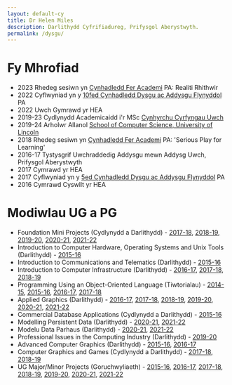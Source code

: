 ```yaml
---
layout: default-cy
title: Dr Helen Miles
description: Darlithydd Cyfrifiadureg, Prifysgol Aberystwyth.
permalink: /dysgu/
---
```


# Fy Mhrofiad
- 2023 Rhedeg sesiwn yn [Cynhadledd Fer Academi](https://www.aber.ac.uk/cy/is/it-services/elearning/networks-and-events/academy-mini-conference/2023/) PA:  Realiti Rhithwir
- 2022 Cyflwyniad yn y [10fed Cynhadledd Dysgu ac Addysgu Flynyddol](infopages/aultc22.markdown) PA
- 2022 Uwch Gymrawd yr HEA
- 2019-23 Cydlynydd Academicaidd i'r MSc [Cynhyrchu Cyrfyngau Uwch](https://amp.aber.ac.uk/cy/hafan/)
- 2019-24 Arholwr Allanol [School of Computer Science, University of Lincoln](https://www.lincoln.ac.uk/socs/)
- 2018 Rhedeg sesiwn yn [Cynhadledd Fer Academi](https://www.aber.ac.uk/cy/is/it-services/elearning/networks-and-events/academy-mini-conference/) PA: 'Serious Play for Learning'
- 2016-17 Tystysgrif Uwchraddedig Addysgu mewn Addysg Uwch, Prifysgol Aberystwyth
- 2017 Cymrawd yr HEA
- 2017 Cyflwyniad yn y [5ed Cynhadledd Dysgu ac Addysgu Flynyddol](infopages/aultc17.markdown) PA
- 2016 Cymrawd Cyswllt yr HEA

# Modiwlau UG a PG
- Foundation Mini Projects (Cydlynydd a Darlithydd) - [2017-18](https://www.aber.ac.uk/en/modules/2018/CS02420/), [2018-19](https://www.aber.ac.uk/en/modules/2019/CS02420/), [2019-20](https://www.aber.ac.uk/en/modules/2020/CS02420/), [2020-21](https://www.aber.ac.uk/en/modules/2021/CS02420/), [2021-22](https://www.aber.ac.uk/en/modules/2022/CS02420/)
- Introduction to Computer Hardware, Operating Systems and Unix Tools (Darlithydd) - [2015-16](https://www.aber.ac.uk/en/modules/2016/CS10110/)
- Introduction to Communications and Telematics (Darlithydd) - [2015-16](https://www.aber.ac.uk/en/modules/2016/CS15210/)
- Introduction to Computer Infrastructure (Darlithydd) - [2016-17](https://www.aber.ac.uk/en/modules/2017/CS10220/), [2017-18](https://www.aber.ac.uk/en/modules/2018/CS10220/), [2018-19](https://www.aber.ac.uk/en/modules/2019/CS10220/)
- Programming Using an Object-Oriented Language (Tiwtorialau) - [2014-15](https://www.aber.ac.uk/en/modules/2015/CS12320/), [2015-16](https://www.aber.ac.uk/en/modules/2016/CS12320/), [2016-17](https://www.aber.ac.uk/en/modules/2017/CS12320/), [2017-18](https://www.aber.ac.uk/en/modules/2018/CS12320/)
- Applied Graphics (Darlithydd) - [2016-17](https://www.aber.ac.uk/en/modules/2017/CS24320/), [2017-18](https://www.aber.ac.uk/en/modules/2018/CS24320/), [2018-19](https://www.aber.ac.uk/en/modules/2019/CS24320/), [2019-20](https://www.aber.ac.uk/en/modules/2020/CS24320/), [2020-21](https://www.aber.ac.uk/en/modules/2021/CS24320/), [2021-22](https://www.aber.ac.uk/en/modules/2022/CS24320/)
- Commercial Database Applications (Cydlynydd a Darlithydd) - [2015-16](https://www.aber.ac.uk/en/modules/2016/CS27510/)
- Modelling Persistent Data (Darlithydd) - [2020-21](https://www.aber.ac.uk/en/modules/2021/CS27020/), [2021-22](https://www.aber.ac.uk/en/modules/2021/CS27020/)
- Modelu Data Parhaus (Darlithydd) - [2020-21](https://www.aber.ac.uk/en/modules/2021/CC27020/), [2021-22](https://www.aber.ac.uk/en/modules/2021/CC27020/)
- Professional Issues in the Computing Industry (Darlithydd) - [2019-20](https://www.aber.ac.uk/en/modules/2020/CS38220/)
- Advanced Computer Graphics (Darlithydd) - [2015-16](https://www.aber.ac.uk/en/modules/2016/CS32310/), [2016-17](https://www.aber.ac.uk/en/modules/2017/CS32310/)
- Computer Graphics and Games (Cydlynydd a Darlithydd) - [2017-18](https://www.aber.ac.uk/en/modules/2018/CS32420/), [2018-19](https://www.aber.ac.uk/en/modules/2019/CS32420/)
- UG Major/Minor Projects (Goruchwyliaeth) - [2015-16](https://www.aber.ac.uk/en/modules/2016/CS39440/), [2016-17](https://www.aber.ac.uk/en/modules/2017/CS39440/), [2017-18](https://www.aber.ac.uk/en/modules/2018/CS39440/), [2018-19](https://www.aber.ac.uk/en/modules/2019/CS39440/), [2019-20](https://www.aber.ac.uk/en/modules/2020/CS39440/), [2020-21](https://www.aber.ac.uk/en/modules/2021/CS39440/), [2021-22](https://www.aber.ac.uk/en/modules/2022/CS39440/)
